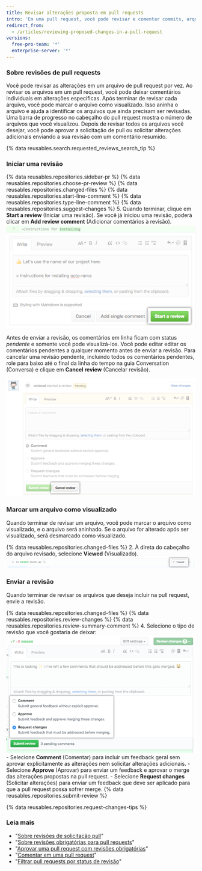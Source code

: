 ```yaml
---
title: Revisar alterações proposta em pull requests
intro: 'Em uma pull request, você pode revisar e comentar commits, arquivos alterados e diferenças (ou "diff") entre os arquivos nos branches base e de comparação.'
redirect_from:
  - /articles/reviewing-proposed-changes-in-a-pull-request
versions:
  free-pro-team: '*'
  enterprise-server: '*'
---
```


### Sobre revisões de pull requests

Você pode revisar as alterações em um arquivo de pull request por vez. Ao revisar os arquivos em um pull request, você pode deixar comentários individuais em alterações específicas. Após terminar de revisar cada arquivo, você pode marcar o arquivo como visualizado. Isso aninha o arquivo e ajuda a identificar os arquivos que ainda precisam ser revisadas. Uma barra de progresso no cabeçalho do pull request mostra o número de arquivos que você visualizou. Depois de revisar todos os arquivos você desejar, você pode aprovar a solicitação de pull ou solicitar alterações adicionais enviando a sua revisão com um comentário resumido.

{% data reusables.search.requested_reviews_search_tip %}

### Iniciar uma revisão

{% data reusables.repositories.sidebar-pr %}
{% data reusables.repositories.choose-pr-review %}
{% data reusables.repositories.changed-files %}
{% data reusables.repositories.start-line-comment %}
{% data reusables.repositories.type-line-comment %}
{% data reusables.repositories.suggest-changes %}
5. Quando terminar, clique em **Start a review** (Iniciar uma revisão). Se você já iniciou uma revisão, poderá clicar em **Add review comment** (Adicionar comentários à revisão). ![Botão Start a review (Iniciar uma revisão)](/assets/images/help/pull_requests/start-a-review-button.png)

Antes de enviar a revisão, os comentários em linha ficam com status _pendente_ e somente você pode visualizá-los. Você pode editar editar os comentários pendentes a qualquer momento antes de enviar a revisão. Para cancelar uma revisão pendente, incluindo todos os comentários pendentes, role para baixo até o final da linha do tempo na guia Conversation (Conversa) e clique em **Cancel review** (Cancelar revisão).

![Botão Cancel review (Cancelar revisão)](/assets/images/help/pull_requests/cancel-review-button.png)

### Marcar um arquivo como visualizado

Quando terminar de revisar um arquivo, você pode marcar o arquivo como visualizado, e o arquivo será aninhado. Se o arquivo for alterado após ser visualizado, será desmarcado como visualizado.

{% data reusables.repositories.changed-files %}
2. À direta do cabeçalho do arquivo revisado, selecione **Viewed** (Visualizado). ![Caixa de seleção visualizado](/assets/images/help/pull_requests/viewed-checkbox.png)

### Enviar a revisão

Quando terminar de revisar os arquivos que deseja incluir na pull request, envie a revisão.

{% data reusables.repositories.changed-files %}
{% data reusables.repositories.review-changes %}
{% data reusables.repositories.review-summary-comment %}
4. Selecione o tipo de revisão que você gostaria de deixar:![Botões de opção com opções de revisão](/assets/images/help/pull_requests/pull-request-review-statuses.png)
    - Selecione **Comment** (Comentar) para incluir um feedback geral sem aprovar explicitamente as alterações nem solicitar alterações adicionais.
    - Selecione **Approve** (Aprovar) para enviar um feedback e aprovar o merge das alterações propostas na pull request.
    - Selecione **Request changes** (Solicitar alterações) para enviar um feedback que deve ser aplicado para que a pull request possa sofrer merge.
{% data reusables.repositories.submit-review %}

{% data reusables.repositories.request-changes-tips %}

### Leia mais

- "[Sobre revisões de solicitação pull](/articles/about-pull-request-reviews)"
- "[Sobre revisões obrigatórias para pull requests](/articles/about-required-reviews-for-pull-requests)"
- "[Aprovar uma pull request com revisões obrigatórias](/articles/approving-a-pull-request-with-required-reviews)"
- "[Comentar em uma pull request](/articles/commenting-on-a-pull-request)"
- "[Filtrar pull requests por status de revisão](/articles/filtering-pull-requests-by-review-status)"
